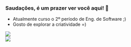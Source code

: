 ### Saudações, é um prazer ver você aqui! 🥰

-  Atualmente curso o 2º período de Eng. de Software ;)
-  Gosto de explorar a criatividade =)

<img src="https://www.infoescola.com/wp-content/uploads/2009/08/snoopy.gif" withd= "200">

<div>
  <a href="https://instagram.com/laah_nanes" target="_blank"><img src="https://img.shields.io/badge/-Instagram-%23E4405F?style=for-the-badge&logo=instagram&logoColor=white" target="_blank"></a>
</div>
